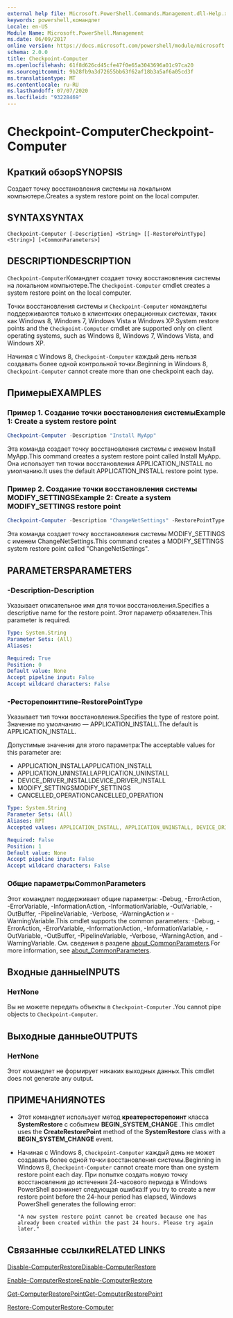 ```yaml
---
external help file: Microsoft.PowerShell.Commands.Management.dll-Help.xml
keywords: powershell,командлет
Locale: en-US
Module Name: Microsoft.PowerShell.Management
ms.date: 06/09/2017
online version: https://docs.microsoft.com/powershell/module/microsoft.powershell.management/checkpoint-computer?view=powershell-5.1&WT.mc_id=ps-gethelp
schema: 2.0.0
title: Checkpoint-Computer
ms.openlocfilehash: 61f8d626cd45cfe47f0e65a3043696a01c97ca20
ms.sourcegitcommit: 9b28fb9a3d72655bb63f62af18b3a5af6a05cd3f
ms.translationtype: MT
ms.contentlocale: ru-RU
ms.lasthandoff: 07/07/2020
ms.locfileid: "93228469"
---
```

# <span data-ttu-id="71247-103">Checkpoint-Computer</span><span class="sxs-lookup"><span data-stu-id="71247-103">Checkpoint-Computer</span></span>

## <span data-ttu-id="71247-104">Краткий обзор</span><span class="sxs-lookup"><span data-stu-id="71247-104">SYNOPSIS</span></span>
<span data-ttu-id="71247-105">Создает точку восстановления системы на локальном компьютере.</span><span class="sxs-lookup"><span data-stu-id="71247-105">Creates a system restore point on the local computer.</span></span>

## <span data-ttu-id="71247-106">SYNTAX</span><span class="sxs-lookup"><span data-stu-id="71247-106">SYNTAX</span></span>

```
Checkpoint-Computer [-Description] <String> [[-RestorePointType] <String>] [<CommonParameters>]
```

## <span data-ttu-id="71247-107">DESCRIPTION</span><span class="sxs-lookup"><span data-stu-id="71247-107">DESCRIPTION</span></span>

<span data-ttu-id="71247-108">`Checkpoint-Computer`Командлет создает точку восстановления системы на локальном компьютере.</span><span class="sxs-lookup"><span data-stu-id="71247-108">The `Checkpoint-Computer` cmdlet creates a system restore point on the local computer.</span></span>

<span data-ttu-id="71247-109">Точки восстановления системы и `Checkpoint-Computer` командлеты поддерживаются только в клиентских операционных системах, таких как Windows 8, Windows 7, Windows Vista и Windows XP.</span><span class="sxs-lookup"><span data-stu-id="71247-109">System restore points and the `Checkpoint-Computer` cmdlet are supported only on client operating systems, such as Windows 8, Windows 7, Windows Vista, and Windows XP.</span></span>

<span data-ttu-id="71247-110">Начиная с Windows 8, `Checkpoint-Computer` каждый день нельзя создавать более одной контрольной точки.</span><span class="sxs-lookup"><span data-stu-id="71247-110">Beginning in Windows 8, `Checkpoint-Computer` cannot create more than one checkpoint each day.</span></span>

## <span data-ttu-id="71247-111">Примеры</span><span class="sxs-lookup"><span data-stu-id="71247-111">EXAMPLES</span></span>

### <span data-ttu-id="71247-112">Пример 1. Создание точки восстановления системы</span><span class="sxs-lookup"><span data-stu-id="71247-112">Example 1: Create a system restore point</span></span>

```powershell
Checkpoint-Computer -Description "Install MyApp"
```

<span data-ttu-id="71247-113">Эта команда создает точку восстановления системы с именем Install MyApp.</span><span class="sxs-lookup"><span data-stu-id="71247-113">This command creates a system restore point called Install MyApp.</span></span>
<span data-ttu-id="71247-114">Она использует тип точки восстановления APPLICATION_INSTALL по умолчанию.</span><span class="sxs-lookup"><span data-stu-id="71247-114">It uses the default APPLICATION_INSTALL restore point type.</span></span>

### <span data-ttu-id="71247-115">Пример 2. Создание точки восстановления системы MODIFY_SETTINGS</span><span class="sxs-lookup"><span data-stu-id="71247-115">Example 2: Create a system MODIFY_SETTINGS restore point</span></span>

```powershell
Checkpoint-Computer -Description "ChangeNetSettings" -RestorePointType MODIFY_SETTINGS
```

<span data-ttu-id="71247-116">Эта команда создает точку восстановления системы MODIFY_SETTINGS с именем ChangeNetSettings.</span><span class="sxs-lookup"><span data-stu-id="71247-116">This command creates a MODIFY_SETTINGS system restore point called "ChangeNetSettings".</span></span>

## <span data-ttu-id="71247-117">PARAMETERS</span><span class="sxs-lookup"><span data-stu-id="71247-117">PARAMETERS</span></span>

### <span data-ttu-id="71247-118">-Description</span><span class="sxs-lookup"><span data-stu-id="71247-118">-Description</span></span>

<span data-ttu-id="71247-119">Указывает описательное имя для точки восстановления.</span><span class="sxs-lookup"><span data-stu-id="71247-119">Specifies a descriptive name for the restore point.</span></span>
<span data-ttu-id="71247-120">Этот параметр обязателен.</span><span class="sxs-lookup"><span data-stu-id="71247-120">This parameter is required.</span></span>

```yaml
Type: System.String
Parameter Sets: (All)
Aliases:

Required: True
Position: 0
Default value: None
Accept pipeline input: False
Accept wildcard characters: False
```

### <span data-ttu-id="71247-121">-Ресторепоинттипе</span><span class="sxs-lookup"><span data-stu-id="71247-121">-RestorePointType</span></span>

<span data-ttu-id="71247-122">Указывает тип точки восстановления.</span><span class="sxs-lookup"><span data-stu-id="71247-122">Specifies the type of restore point.</span></span>
<span data-ttu-id="71247-123">Значение по умолчанию — APPLICATION_INSTALL.</span><span class="sxs-lookup"><span data-stu-id="71247-123">The default is APPLICATION_INSTALL.</span></span>

<span data-ttu-id="71247-124">Допустимые значения для этого параметра:</span><span class="sxs-lookup"><span data-stu-id="71247-124">The acceptable values for this parameter are:</span></span>

- <span data-ttu-id="71247-125">APPLICATION_INSTALL</span><span class="sxs-lookup"><span data-stu-id="71247-125">APPLICATION_INSTALL</span></span>
- <span data-ttu-id="71247-126">APPLICATION_UNINSTALL</span><span class="sxs-lookup"><span data-stu-id="71247-126">APPLICATION_UNINSTALL</span></span>
- <span data-ttu-id="71247-127">DEVICE_DRIVER_INSTALL</span><span class="sxs-lookup"><span data-stu-id="71247-127">DEVICE_DRIVER_INSTALL</span></span>
- <span data-ttu-id="71247-128">MODIFY_SETTINGS</span><span class="sxs-lookup"><span data-stu-id="71247-128">MODIFY_SETTINGS</span></span>
- <span data-ttu-id="71247-129">CANCELLED_OPERATION</span><span class="sxs-lookup"><span data-stu-id="71247-129">CANCELLED_OPERATION</span></span>

```yaml
Type: System.String
Parameter Sets: (All)
Aliases: RPT
Accepted values: APPLICATION_INSTALL, APPLICATION_UNINSTALL, DEVICE_DRIVER_INSTALL, MODIFY_SETTINGS, CANCELLED_OPERATION

Required: False
Position: 1
Default value: None
Accept pipeline input: False
Accept wildcard characters: False
```

### <span data-ttu-id="71247-130">Общие параметры</span><span class="sxs-lookup"><span data-stu-id="71247-130">CommonParameters</span></span>

<span data-ttu-id="71247-131">Этот командлет поддерживает общие параметры: -Debug, -ErrorAction, -ErrorVariable, -InformationAction, -InformationVariable, -OutVariable, -OutBuffer, -PipelineVariable, -Verbose, -WarningAction и -WarningVariable.</span><span class="sxs-lookup"><span data-stu-id="71247-131">This cmdlet supports the common parameters: -Debug, -ErrorAction, -ErrorVariable, -InformationAction, -InformationVariable, -OutVariable, -OutBuffer, -PipelineVariable, -Verbose, -WarningAction, and -WarningVariable.</span></span> <span data-ttu-id="71247-132">См. сведения в разделе [about_CommonParameters](../Microsoft.PowerShell.Core/About/about_CommonParameters.md).</span><span class="sxs-lookup"><span data-stu-id="71247-132">For more information, see [about_CommonParameters](../Microsoft.PowerShell.Core/About/about_CommonParameters.md).</span></span>

## <span data-ttu-id="71247-133">Входные данные</span><span class="sxs-lookup"><span data-stu-id="71247-133">INPUTS</span></span>

### <span data-ttu-id="71247-134">Нет</span><span class="sxs-lookup"><span data-stu-id="71247-134">None</span></span>

<span data-ttu-id="71247-135">Вы не можете передать объекты в `Checkpoint-Computer` .</span><span class="sxs-lookup"><span data-stu-id="71247-135">You cannot pipe objects to `Checkpoint-Computer`.</span></span>

## <span data-ttu-id="71247-136">Выходные данные</span><span class="sxs-lookup"><span data-stu-id="71247-136">OUTPUTS</span></span>

### <span data-ttu-id="71247-137">Нет</span><span class="sxs-lookup"><span data-stu-id="71247-137">None</span></span>

<span data-ttu-id="71247-138">Этот командлет не формирует никаких выходных данных.</span><span class="sxs-lookup"><span data-stu-id="71247-138">This cmdlet does not generate any output.</span></span>

## <span data-ttu-id="71247-139">ПРИМЕЧАНИЯ</span><span class="sxs-lookup"><span data-stu-id="71247-139">NOTES</span></span>

- <span data-ttu-id="71247-140">Этот командлет использует метод **креатересторепоинт** класса **SystemRestore** с событием **BEGIN_SYSTEM_CHANGE** .</span><span class="sxs-lookup"><span data-stu-id="71247-140">This cmdlet uses the **CreateRestorePoint** method of the **SystemRestore** class with a **BEGIN_SYSTEM_CHANGE** event.</span></span>
- <span data-ttu-id="71247-141">Начиная с Windows 8, `Checkpoint-Computer` каждый день не может создавать более одной точки восстановления системы.</span><span class="sxs-lookup"><span data-stu-id="71247-141">Beginning in Windows 8, `Checkpoint-Computer` cannot create more than one system restore point each day.</span></span> <span data-ttu-id="71247-142">При попытке создать новую точку восстановления до истечения 24-часового периода в Windows PowerShell возникнет следующая ошибка:</span><span class="sxs-lookup"><span data-stu-id="71247-142">If you try to create a new restore point before the 24-hour period has elapsed, Windows PowerShell generates the following error:</span></span>

  `"A new system restore point cannot be created because one has already been created within the past 24 hours.
  Please try again later."`

## <span data-ttu-id="71247-143">Связанные ссылки</span><span class="sxs-lookup"><span data-stu-id="71247-143">RELATED LINKS</span></span>

[<span data-ttu-id="71247-144">Disable-ComputerRestore</span><span class="sxs-lookup"><span data-stu-id="71247-144">Disable-ComputerRestore</span></span>](Disable-ComputerRestore.md)

[<span data-ttu-id="71247-145">Enable-ComputerRestore</span><span class="sxs-lookup"><span data-stu-id="71247-145">Enable-ComputerRestore</span></span>](Enable-ComputerRestore.md)

[<span data-ttu-id="71247-146">Get-ComputerRestorePoint</span><span class="sxs-lookup"><span data-stu-id="71247-146">Get-ComputerRestorePoint</span></span>](Get-ComputerRestorePoint.md)

[<span data-ttu-id="71247-147">Restore-Computer</span><span class="sxs-lookup"><span data-stu-id="71247-147">Restore-Computer</span></span>](Restore-Computer.md)
